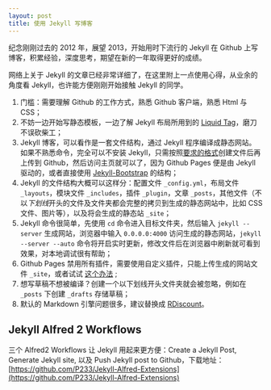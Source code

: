 ```yaml
---
layout: post
title: 使用 Jekyll 写博客
---
```


纪念刚刚过去的 2012 年，展望 2013，开始用时下流行的 Jekyll 在 Github 上写博客，积累经验，深度思考，期望在新的一年取得更好的成绩。

网络上关于 Jekyll 的文章已经非常详细了，在这里附上一点使用心得，从业余的角度看 Jekyll，也许能方便刚刚开始接触 Jekyll 的同学。

1. 门槛：需要理解 Github 的工作方式，熟悉 Github 客户端，熟悉 Html 与 CSS；
2. 不妨一边开始写静态模板，一边了解 Jekyll 布局所用到的 [Liquid Tag](https://github.com/mojombo/jekyll/wiki/Liquid-Extensions)，磨刀不误砍柴工；
3. Jekyll 博客，可以看作是一套文件结构，通过 Jekyll 程序编译成静态网站。如果不熟悉命令，完全可以不安装 Jekyll，只需按照[要求的格式](https://github.com/mojombo/jekyll/wiki/usage)创建文件后再上传到 Github，然后访问主页就可以了，因为 Github Pages 便是由 Jekyll 驱动的，或者直接使用 [Jekyll-Bootstrap](http://jekyllbootstrap.com) 的结构；
4. Jekyll 的文件结构大概可以这样分：配置文件 `_config.yml`，布局文件 `_layouts`，模块文件 `_includes`，插件 `_plugin`，文章 `_posts`，其他文件（不以*下划线*开头的文件及文件夹都会完整的拷贝到生成的静态网站中，比如 CSS 文件、图片等），以及将会生成的静态站 `_site`；
5. Jekyll 命令很简单，先使用 `cd` 命令进入目标文件夹，然后输入 `jekyll --server` 生成网站，浏览器中输入 `0.0.0.0:4000` 访问生成的静态网站，`jekyll --server --auto` 命令将开启实时更新，修改文件后在浏览器中刷新就可看到效果，对本地调试很有帮助；
6. Github Pages 禁用所有插件，需要使用自定义插件，只能上传生成的网站文件 `_site`，或者试试 [这个办法](http://edhedges.com/blog/2012/07/30/jekyll-with-plugins-hosted-on-github-pages/) ;
7. 想写草稿不想被编译？创建一个以下划线开头文件夹就会被忽略，例如在 `_posts` 下创建 `_drafts` 存储草稿；
8. 默认的 Markdown 引擎问题很多，建议替换成 [RDiscount](https://github.com/mojombo/jekyll/wiki/Install#rdiscount)。

## Jekyll Alfred 2 Workflows

三个 Alfred2 Workflows 让 Jekyll 用起来更方便：Create a Jekyll Post, Generate Jekyll site, 以及 Push Jekyll post to Github，下载地址：[https://github.com/P233/Jekyll-Alfred-Extensions](https://github.com/P233/Jekyll-Alfred-Extensions)
